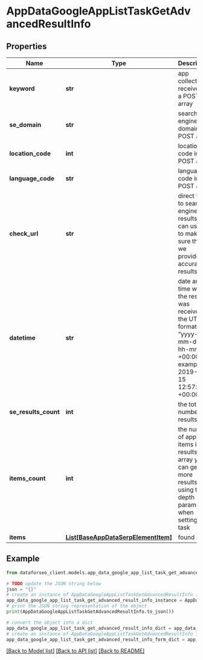 # AppDataGoogleAppListTaskGetAdvancedResultInfo


## Properties

Name | Type | Description | Notes
------------ | ------------- | ------------- | -------------
**keyword** | **str** | app collection received in a POST array | [optional] 
**se_domain** | **str** | search engine domain in a POST array | [optional] 
**location_code** | **int** | location code in a POST array | [optional] 
**language_code** | **str** | language code in a POST array | [optional] 
**check_url** | **str** | direct URL to search engine results you can use it to make sure that we provided accurate results | [optional] 
**datetime** | **str** | date and time when the result was received in the UTC format: “yyyy-mm-dd hh-mm-ss +00:00” example: 2019-11-15 12:57:46 +00:00 | [optional] 
**se_results_count** | **int** | the total number of results | [optional] 
**items_count** | **int** | the number of app items in the results array you can get more results by using the depth parameter when setting a task | [optional] 
**items** | [**List[BaseAppDataSerpElementItem]**](BaseAppDataSerpElementItem.md) | found apps | [optional] 

## Example

```python
from dataforseo_client.models.app_data_google_app_list_task_get_advanced_result_info import AppDataGoogleAppListTaskGetAdvancedResultInfo

# TODO update the JSON string below
json = "{}"
# create an instance of AppDataGoogleAppListTaskGetAdvancedResultInfo from a JSON string
app_data_google_app_list_task_get_advanced_result_info_instance = AppDataGoogleAppListTaskGetAdvancedResultInfo.from_json(json)
# print the JSON string representation of the object
print(AppDataGoogleAppListTaskGetAdvancedResultInfo.to_json())

# convert the object into a dict
app_data_google_app_list_task_get_advanced_result_info_dict = app_data_google_app_list_task_get_advanced_result_info_instance.to_dict()
# create an instance of AppDataGoogleAppListTaskGetAdvancedResultInfo from a dict
app_data_google_app_list_task_get_advanced_result_info_form_dict = app_data_google_app_list_task_get_advanced_result_info.from_dict(app_data_google_app_list_task_get_advanced_result_info_dict)
```
[[Back to Model list]](../README.md#documentation-for-models) [[Back to API list]](../README.md#documentation-for-api-endpoints) [[Back to README]](../README.md)



